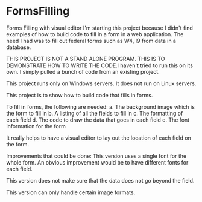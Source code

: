 # FormsFilling

Forms Filling with visual editor
I'm starting this project because I didn't find examples of how to build code to fill in a form in a web application.
The need I had was to fill out federal forms such as W4, I9 from data in a database.

THIS PROJECT IS NOT A STAND ALONE PROGRAM. THIS IS TO DEMONSTRATE HOW TO WRITE THE CODE.I haven't tried to run this on its own. I simply pulled a bunch of code from an existing project.

This project runs only on Windows servers. It does not run on Linux servers.

This project is to show how to build code that fills in forms.

To fill in forms, the following are needed:
a. The background image which is the form to fill in
b. A listing of all the fields to fill in
c. The formatting of each field
d. The code to draw the data that goes in each field
e. The font information for the form

It really helps to have a visual editor to lay out the location of each field on the form.

Improvements that could be done:
This version uses a single font for the whole form. An obvious improvement would be to have different fonts for each field.

This version does not make sure that the data does not go beyond the field.

This version can only handle certain image formats.
